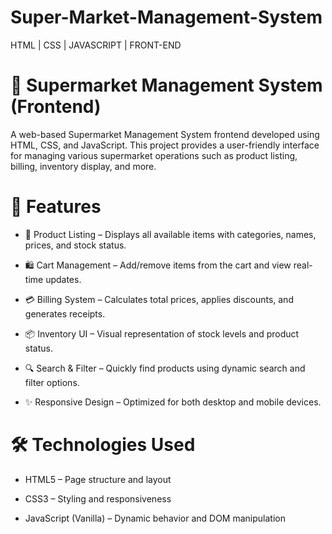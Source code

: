 # Super-Market-Management-System

HTML | CSS | JAVASCRIPT | FRONT-END
# 🛒 Supermarket Management System (Frontend)

A web-based Supermarket Management System frontend developed using HTML, CSS, and JavaScript. This project provides a user-friendly interface for managing various supermarket operations such as product listing, billing, inventory display, and more.
##

# 📌 Features

+ 🧾 Product Listing – Displays all available items with categories, names, prices, and stock status.

+ 🛍️ Cart Management – Add/remove items from the cart and view real-time updates.

+ 💳 Billing System – Calculates total prices, applies discounts, and generates receipts.

+ 📦 Inventory UI – Visual representation of stock levels and product status.

+ 🔍 Search & Filter – Quickly find products using dynamic search and filter options.

+ ✨ Responsive Design – Optimized for both desktop and mobile devices.


#

# 🛠️ Technologies Used

+ HTML5 – Page structure and layout
  
+ CSS3 – Styling and responsiveness

+ JavaScript (Vanilla) – Dynamic behavior and DOM manipulation





